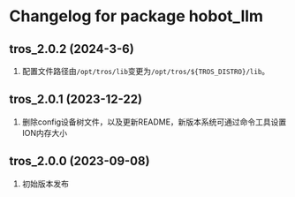 # Changelog for package hobot_llm

tros_2.0.2 (2024-3-6)
------------------
1. 配置文件路径由`/opt/tros/lib`变更为`/opt/tros/${TROS_DISTRO}/lib`。

tros_2.0.1 (2023-12-22)
------------------
1. 删除config设备树文件，以及更新README，新版本系统可通过命令工具设置ION内存大小

tros_2.0.0 (2023-09-08)
------------------
1. 初始版本发布